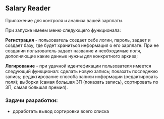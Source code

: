 ## Salary Reader
Приложение для контроля и анализа вашей зарплаты.

При запуске имеем меню следующего функционала: 

**Регистрация** - пользователь создает себе логин, пароль, задает и создает базу, где будет храниться информация
о его зарплате. При ее создании пользователь задает название и необходимые поля, дополняющие какие данные
нужны для конкретного архива;

**Логирование** - при удачной идентефикации пользователя имеется следующий функционал: 
сделать новую запись; 
показать последнюю запись; 
редактирование способа записи информации (редактировать поля); 
выборки (самая большая ЗП (показать запись), сортировать по ЗП, самая большая премия).

### Задачи разработки:

- доработать вывод сортировки всего списка